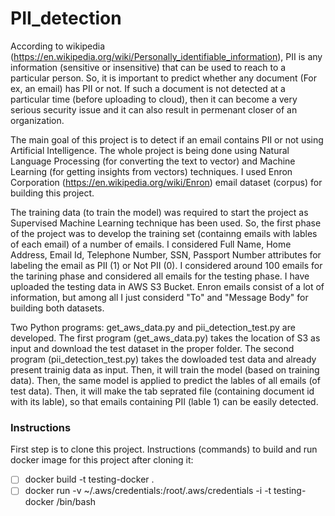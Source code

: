 # PII_detection
According to wikipedia (https://en.wikipedia.org/wiki/Personally_identifiable_information), PII is any information (sensitive or insensitive) that can be used to reach to a particular person. So, it is important to predict whether any document (For ex, an email) has PII or not. If such a document is not detected at a particular time (before uploading to cloud), then it can become a very serious security issue and it can also result in permenant closer of an organization.

The main goal of this project is to detect if an email contains PII or not using Artificial Intelligence. The whole project is being done using Natural Language Processing (for converting the text to vector) and Machine Learning (for getting insights from vectors) techniques. I used Enron Corporation (https://en.wikipedia.org/wiki/Enron) email dataset (corpus) for building this project.

The training data (to train the model) was required to start the project as Supervised Machine Learning technique has been used. So, the first phase of the project was to develop the training set (containng emails with lables of each email) of a number of emails. I considered Full Name, Home Address, Email Id, Telephone Number, SSN, Passport Number attributes for labeling the email as PII (1) or Not PII (0). I considered around 100 emails for the tarining phase and considered all emails for the testing phase. I have uploaded the testing data in AWS S3 Bucket. Enron emails consist of a lot of information, but among all I just considerd "To" and "Message Body" for building both datasets.

Two Python programs: get_aws_data.py and pii_detection_test.py are developed. The first program (get_aws_data.py) takes the location of S3 as input and download the test dataset in the proper folder. The second program (pii_detection_test.py) takes the dowloaded test data and already present trainig data as input. Then, it will train the model (based on training data). Then, the same model is applied to predict the lables of all emails (of test data). Then, it will make the tab seprated file (containing document id with its lable), so that emails containing PII (lable 1) can be easily detected.

### Instructions ###
First step is to clone this project. Instructions (commands) to build and run docker image for this project after cloning it:
- [ ] docker build -t testing-docker .
- [ ] docker run -v ~/.aws/credentials:/root/.aws/credentials -i -t testing-docker /bin/bash
